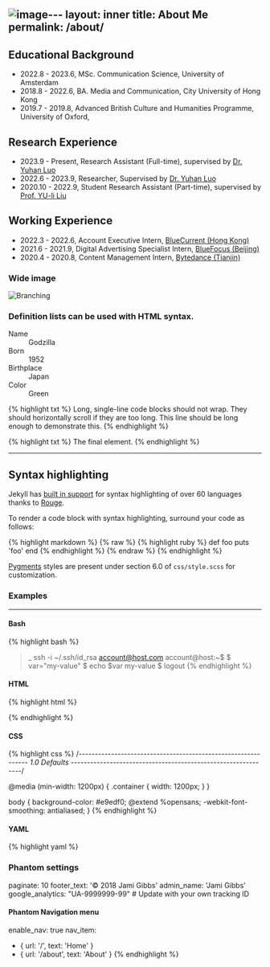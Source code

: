 ![image](https://github.com/EllenLI2000/EllenLI2000.github.io/assets/112480241/5835ecb8-f406-4e62-b686-5fc3536352d8)---
layout: inner
title: About Me
permalink: /about/
---
## Educational Background
- 2022.8 - 2023.6, MSc. Communication Science, University of Amsterdam
- 2018.8 - 2022.6, BA. Media and Communication, City University of Hong Kong
- 2019.7 - 2019.8, Advanced British Culture and Humanities Programme, University of Oxford,

## Research Experience
- 2023.9 - Present, Research Assistant (Full-time), supervised by [Dr. Yuhan Luo]("https://scholars.cityu.edu.hk/en/persons/yuhan-luo(9349cfbb-22d1-4097-bb5e-e3e20aaa13ba).html")
- 2022.6 - 2023.9, Researcher, Supervised by [Dr. Yuhan Luo]("https://scholars.cityu.edu.hk/en/persons/yuhan-luo(9349cfbb-22d1-4097-bb5e-e3e20aaa13ba).html")
- 2020.10 - 2022.9, Student Research Assistant (Part-time), supervised by [Prof. YU-li Liu]("https://scholars.cityu.edu.hk/en/persons/yuli-liu(cb5a972e-b906-4c9a-8966-2d04034e50f0).html")

## Working Experience
- 2022.3 - 2022.6, Account Executive Intern, [BlueCurrent (Hong Kong)](https://bluecurrentgroup.com.hk/)
- 2021.6 - 2021.9, Digital Advertising Specialist Intern, [BlueFocus (Beijing)](https://www.bluefocusgroup.com/en/)
- 2020.4 - 2020.8, Content Management Intern, [Bytedance (Tianjin)](https://www.bytedance.com/en/)


### Wide image

![Branching](https://guides.github.com/activities/hello-world/branching.png)

### Definition lists can be used with HTML syntax.

<dl>
<dt>Name</dt>
<dd>Godzilla</dd>
<dt>Born</dt>
<dd>1952</dd>
<dt>Birthplace</dt>
<dd>Japan</dd>
<dt>Color</dt>
<dd>Green</dd>
</dl>

{% highlight txt %}
Long, single-line code blocks should not wrap. They should horizontally scroll if they are too long. This line should be long enough to demonstrate this.
{% endhighlight %}

{% highlight txt %}
The final element.
{% endhighlight %}

---

## Syntax highlighting

Jekyll has [built in support](https://jekyllrb.com/docs/templates/#code-snippet-highlighting) for syntax highlighting of over 60 languages thanks to [Rouge](http://rouge.jneen.net/).

To render a code block with syntax highlighting, surround your code as follows:

{% highlight markdown %}
{% raw %}
{% highlight ruby %}
def foo
  puts 'foo'
end
{% endhighlight %}
{% endraw %}
{% endhighlight %}

[Pygments](http://pygments.org/) styles are present under section 6.0 of `css/style.scss` for customization.

### Examples

---

#### Bash

{% highlight bash %}
>_ ssh -i ~/.ssh/id_rsa account@host.com
account@host:~$
$ var="my-value"
$ echo $var
my-value
$ logout
{% endhighlight %}

#### HTML

{% highlight html %}
<!DOCTYPE html>
<html>
 <head>
   <meta charset="UTF-8">
   <title>title</title>
 </head>
 <body>

 </body>
</html>
{% endhighlight %}

#### CSS

{% highlight css %}
/*--------------------------------------------------------------
	1.0 Defaults
--------------------------------------------------------------*/

@media (min-width: 1200px) {
  .container {
    width: 1200px;
  }
}

body {
  background-color: #e9edf0;
  @extend %opensans;
  -webkit-font-smoothing: antialiased;
}
{% endhighlight %}

#### YAML

{% highlight yaml %}
### Phantom settings
paginate: 10
footer_text: '© 2018 Jami Gibbs'
admin_name: 'Jami Gibbs'
google_analytics: "UA-9999999-99" # Update with your own tracking ID

#### Phantom Navigation menu
enable_nav: true
nav_item:
  - { url: '/', text: 'Home' }
  - { url: '/about', text: 'About' }
{% endhighlight %}
